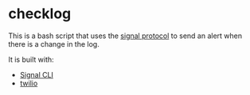 # checklog
 
This is a bash script that uses the [signal protocol](https://github.com/AsamK/signal-cli "link to signal cli") to send an alert when there is a change in the log.

It is built with: 
- [Signal CLI](https://github.com/AsamK/signal-cli "Signal CLI repository")
- [twilio](http://twilio.com/ "Twilio website")
